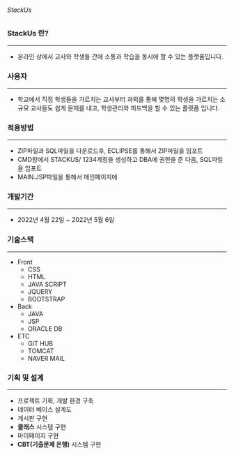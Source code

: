 ###### StackUs

### StackUs 란? 
---
+ 온라인 상에서 교사와 학생들 간에 소통과 학습을 동시에 할 수 있는 플랫폼입니다.

### 사용자
---
+ 학교에서 직접 학생들을 가르치는 교사부터 과외를 통해 몇명의 학생을 가르치는 소규모 교사들도 쉽게 문제를
 내고, 학생관리와 피드백을 할 수 있는 플랫폼 입니다.

### 적용방법
---
+ ZIP파일과 SQL파일을 다운로드후, ECLIPSE를 통해서 ZIP파일을 임포트
+ CMD창에서 STACKUS/ 1234계정을 생성하고 DBA에 권한을 준 다음, SQL파일을 임포트
+ MAIN.JSP파일을 통해서 메인페이지에 

### 개발기간
---
+ 2022년 4월 22일 ~ 2022년 5월 6일

### 기술스택
---
+ Front
  + CSS
  + HTML
  + JAVA SCRIPT
  + JQUERY
  + BOOTSTRAP
+ Back
  + JAVA
  + JSP
  + ORACLE DB
+ ETC
  + GIT HUB
  + TOMCAT
  + NAVER MAIL
### 기획 및 설계
---
+ 프로젝트 기획, 개발 환경 구축
+ 데이터 베이스 설계도
+ 게시판 구현
+ __클래스__ 시스템 구현
+ 마이페이지 구현
+ __CBT(기출문제 은행)__ 시스템 구현

  

